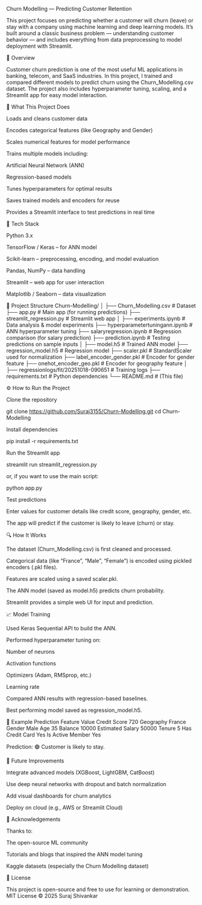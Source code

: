 Churn Modelling — Predicting Customer Retention

This project focuses on predicting whether a customer will churn (leave) or stay with a company using machine learning and deep learning models.
It’s built around a classic business problem — understanding customer behavior — and includes everything from data preprocessing to model deployment with Streamlit.

📘 Overview

Customer churn prediction is one of the most useful ML applications in banking, telecom, and SaaS industries.
In this project, I trained and compared different models to predict churn using the Churn_Modelling.csv dataset.
The project also includes hyperparameter tuning, scaling, and a Streamlit app for easy model interaction.

🧠 What This Project Does

Loads and cleans customer data

Encodes categorical features (like Geography and Gender)

Scales numerical features for model performance

Trains multiple models including:

Artificial Neural Network (ANN)

Regression-based models

Tunes hyperparameters for optimal results

Saves trained models and encoders for reuse

Provides a Streamlit interface to test predictions in real time

🧰 Tech Stack

Python 3.x

TensorFlow / Keras – for ANN model

Scikit-learn – preprocessing, encoding, and model evaluation

Pandas, NumPy – data handling

Streamlit – web app for user interaction

Matplotlib / Seaborn – data visualization

📂 Project Structure
Churn-Modelling/
│
├── Churn_Modelling.csv            # Dataset
├── app.py                         # Main app (for running predictions)
├── streamlit_regression.py        # Streamlit web app
│
├── experiments.ipynb              # Data analysis & model experiments
├── hyperparametertuningann.ipynb  # ANN hyperparameter tuning
├── salaryregression.ipynb         # Regression comparison (for salary prediction)
├── prediction.ipynb               # Testing predictions on sample inputs
│
├── model.h5                       # Trained ANN model
├── regression_model.h5            # Regression model
├── scaler.pkl                     # StandardScaler used for normalization
├── label_encoder_gender.pkl       # Encoder for gender feature
├── onehot_encoder_geo.pkl         # Encoder for geography feature
│
├── regressionlogs/fit/20251018-090651  # Training logs
├── requirements.txt               # Python dependencies
└── README.md                      # (This file)

⚙️ How to Run the Project

Clone the repository

git clone https://github.com/Suraj3155/Churn-Modelling.git
cd Churn-Modelling


Install dependencies

pip install -r requirements.txt


Run the Streamlit app

streamlit run streamlit_regression.py


or, if you want to use the main script:

python app.py


Test predictions

Enter values for customer details like credit score, geography, gender, etc.

The app will predict if the customer is likely to leave (churn) or stay.

🔍 How It Works

The dataset (Churn_Modelling.csv) is first cleaned and processed.

Categorical data (like “France”, “Male”, “Female”) is encoded using pickled encoders (.pkl files).

Features are scaled using a saved scaler.pkl.

The ANN model (saved as model.h5) predicts churn probability.

Streamlit provides a simple web UI for input and prediction.

📈 Model Training

Used Keras Sequential API to build the ANN.

Performed hyperparameter tuning on:

Number of neurons

Activation functions

Optimizers (Adam, RMSprop, etc.)

Learning rate

Compared ANN results with regression-based baselines.

Best performing model saved as regression_model.h5.

🧩 Example Prediction
Feature	Value
Credit Score	720
Geography	France
Gender	Male
Age	35
Balance	10000
Estimated Salary	50000
Tenure	5
Has Credit Card	Yes
Is Active Member	Yes

Prediction: 🟢 Customer is likely to stay.

🚀 Future Improvements

Integrate advanced models (XGBoost, LightGBM, CatBoost)

Use deep neural networks with dropout and batch normalization

Add visual dashboards for churn analytics

Deploy on cloud (e.g., AWS or Streamlit Cloud)

🤝 Acknowledgements

Thanks to:

The open-source ML community

Tutorials and blogs that inspired the ANN model tuning

Kaggle datasets (especially the Churn Modelling dataset)

🪪 License

This project is open-source and free to use for learning or demonstration.
MIT License © 2025 Suraj Shivankar
